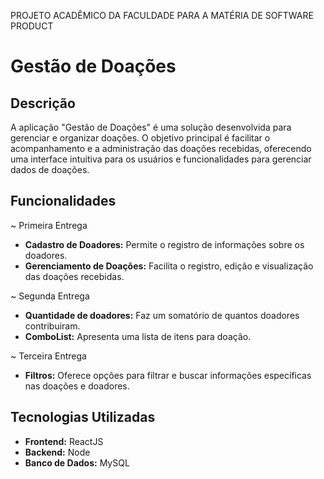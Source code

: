 PROJETO ACADÊMICO DA FACULDADE PARA A MATÉRIA DE SOFTWARE PRODUCT

# Gestão de Doações

## Descrição

A aplicação "Gestão de Doações" é uma solução desenvolvida para gerenciar e organizar doações. O objetivo principal é facilitar o acompanhamento e a administração das doações recebidas, oferecendo uma interface intuitiva para os usuários e funcionalidades para gerenciar dados de doações.

## Funcionalidades

~ Primeira Entrega
- **Cadastro de Doadores:** Permite o registro de informações sobre os doadores.
- **Gerenciamento de Doações:** Facilita o registro, edição e visualização das doações recebidas.

~ Segunda Entrega
- **Quantidade de doadores:** Faz um somatório de quantos doadores contribuiram.
- **ComboList:** Apresenta uma lista de itens para doação.

~ Terceira Entrega
- **Filtros:** Oferece opções para filtrar e buscar informações específicas nas doações e doadores.

## Tecnologias Utilizadas

- **Frontend:** ReactJS
- **Backend:** Node
- **Banco de Dados:** MySQL
